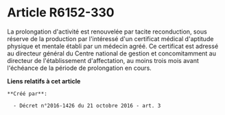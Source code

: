 # Article R6152-330

La prolongation d'activité est renouvelée par tacite reconduction, sous réserve de la production par l'intéressé d'un
certificat médical d'aptitude physique et mentale établi par un médecin agréé. Ce certificat est adressé au directeur général
du Centre national de gestion et concomitamment au directeur de l'établissement d'affectation, au moins trois mois avant
l'échéance de la période de prolongation en cours.

**Liens relatifs à cet article**

	**Créé par**:

	  - Décret n°2016-1426 du 21 octobre 2016 - art. 3
